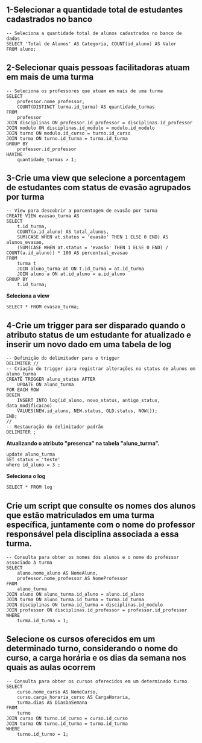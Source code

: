 ## 1-Selecionar a quantidade total de estudantes cadastrados no banco
```mysql
-- Seleciona a quantidade total de alunos cadastrados no banco de dados
SELECT 'Total de Alunos' AS Categoria, COUNT(id_aluno) AS Valor
FROM aluno;
```
## 2-Selecionar quais pessoas facilitadoras atuam em mais de uma turma
```mysql
-- Seleciona os professores que atuam em mais de uma turma
SELECT
    professor.nome_professor,
    COUNT(DISTINCT turma.id_turma) AS quantidade_turmas
FROM
    professor
JOIN disciplinas ON professor.id_professor = disciplinas.id_professor
JOIN modulo ON disciplinas.id_modulo = modulo.id_modulo
JOIN turno ON modulo.id_curso = turno.id_curso
JOIN turma ON turno.id_turma = turma.id_turma
GROUP BY
    professor.id_professor
HAVING
    quantidade_turmas > 1;
```
## 3-Crie uma view que selecione a porcentagem de estudantes com status de evasão agrupados por turma
```mysql
-- View para descobrir a porcentagem de evasão por turma
CREATE VIEW evasao_turma AS
SELECT
    t.id_turma,
    COUNT(a.id_aluno) AS total_alunos,
    SUM(CASE WHEN at.status = 'evasão' THEN 1 ELSE 0 END) AS alunos_evasao,
    (SUM(CASE WHEN at.status = 'evasão' THEN 1 ELSE 0 END) / COUNT(a.id_aluno)) * 100 AS percentual_evasao
FROM
    turma t
    JOIN aluno_turma at ON t.id_turma = at.id_turma
    JOIN aluno a ON at.id_aluno = a.id_aluno
GROUP BY
    t.id_turma;
```
**Seleciona a view**
```mysql
SELECT * FROM evasao_turma;
```
## 4-Crie um trigger para ser disparado quando o atributo status de um estudante for atualizado e inserir um novo dado em uma tabela de log
```mysql
-- Definição do delimitador para o trigger
DELIMITER //
-- Criação do trigger para registrar alterações no status de alunos em aluno_turma
CREATE TRIGGER aluno_status AFTER
    UPDATE ON aluno_turma
FOR EACH ROW
BEGIN
    INSERT INTO log(id_aluno, novo_status, antigo_status, data_modificacao)
    VALUES(NEW.id_aluno, NEW.status, OLD.status, NOW());
END;
//
-- Restauração do delimitador padrão
DELIMITER ;
```
**Atualizando o atributo "presenca" na tabela "aluno_turma".**
```mysql
update aluno_turma
SET status = 'teste'
where id_aluno = 3 ;
```
**Seleciona o log**
```mysql
SELECT * FROM log
```
## Crie um script que consulte os nomes dos alunos que estão matriculados em uma turma específica, juntamente com o nome do professor responsável pela disciplina associada a essa turma.
```mysql
-- Consulta para obter os nomes dos alunos e o nome do professor associado à turma
SELECT 
    aluno.nome_aluno AS NomeAluno,
    professor.nome_professor AS NomeProfessor
FROM 
    aluno_turma
JOIN aluno ON aluno_turma.id_aluno = aluno.id_aluno
JOIN turma ON aluno_turma.id_turma = turma.id_turma
JOIN disciplinas ON turma.id_turma = disciplinas.id_modulo
JOIN professor ON disciplinas.id_professor = professor.id_professor
WHERE 
    turma.id_turma = 1;
```
## Selecione os cursos oferecidos em um determinado turno, considerando o nome do curso, a carga horária e os dias da semana nos quais as aulas ocorrem
```mysql
-- Consulta para obter os cursos oferecidos em um determinado turno
SELECT 
    curso.nome_curso AS NomeCurso,
    curso.carga_horaria_curso AS CargaHoraria,
    turma.dias AS DiasDaSemana
FROM 
    turno
JOIN curso ON turno.id_curso = curso.id_curso
JOIN turma ON turno.id_turma = turma.id_turma
WHERE 
    turno.id_turno = 1;
```
